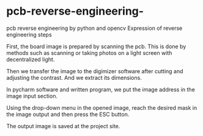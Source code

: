 # pcb-reverse-engineering-
pcb reverse engineering  by python and opencv
Expression of reverse engineering steps

First, the board image is prepared by scanning the pcb. This is done by methods such as scanning or taking photos on a light screen with decentralized light.

Then we transfer the image to the digimizer software after cutting and adjusting the contrast. And we extract its dimensions.

In pycharm software and written program, we put the image address in the image input section.

Using the drop-down menu in the opened image, reach the desired mask in the image output and then press the ESC button.

The output image is saved at the project site.
